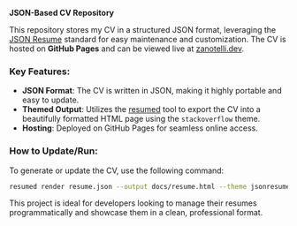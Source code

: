 **JSON-Based CV Repository**

This repository stores my CV in a structured JSON format, leveraging the [JSON Resume](https://github.com/jsonresume) standard for easy maintenance and customization. The CV is hosted on **GitHub Pages** and can be viewed live at [zanotelli.dev](https://zanotelli.dev).

### Key Features:
- **JSON Format**: The CV is written in JSON, making it highly portable and easy to update.
- **Themed Output**: Utilizes the [resumed](https://github.com/rbardini/resumed) tool to export the CV into a beautifully formatted HTML page using the `stackoverflow` theme.
- **Hosting**: Deployed on GitHub Pages for seamless online access.

### How to Update/Run:
To generate or update the CV, use the following command:
```bash
resumed render resume.json --output docs/resume.html --theme jsonresume-theme-stackoverflow
```

This project is ideal for developers looking to manage their resumes programmatically and showcase them in a clean, professional format.


